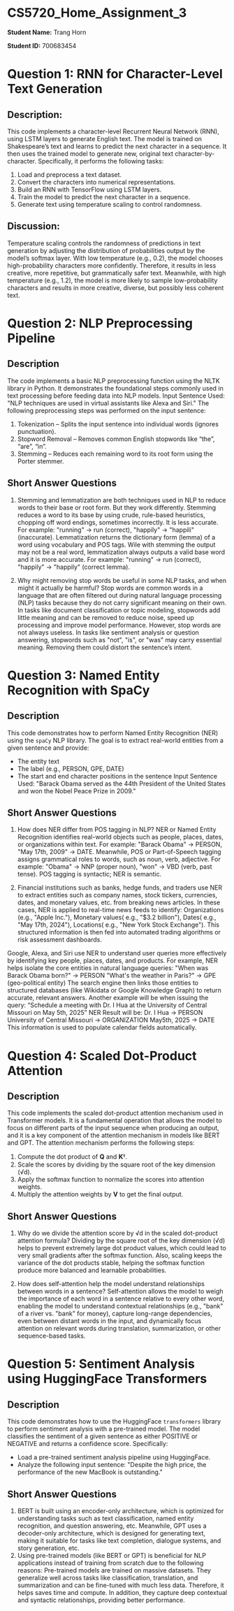 # CS5720_Home_Assignment_3
**Student Name:** Trang Horn

**Student ID:** 700683454

# Question 1: RNN for Character-Level Text Generation 

## Description:

This code implements a character-level Recurrent Neural Network (RNN), using LSTM layers to generate English text. The model is trained on Shakespeare’s text and learns to predict the next character in a sequence. It then uses the trained model to generate new, original text character-by-character. Specifically, it performs the following tasks:
1. Load and preprocess a text dataset.
2. Convert the characters into numerical representations.
3. Build an RNN with TensorFlow using LSTM layers.
4. Train the model to predict the next character in a sequence.
5. Generate text using temperature scaling to control randomness.

## Discussion:
Temperature scaling controls the randomness of predictions in text generation by adjusting the distribution of probabilities output by the model’s softmax layer. With low temperature (e.g., 0.2), the model chooses high-probability characters more confidently. Therefore, it results in less creative, more repetitive, but grammatically safer text. Meanwhile, with high temperature (e.g., 1.2), the model is more likely to sample low-probability characters and results in more creative, diverse, but possibly less coherent text.

# Question 2: NLP Preprocessing Pipeline

## Description
The code implements a basic NLP preprocessing function using the NLTK library in Python. It demonstrates the foundational steps commonly used in text processing before feeding data into NLP models.
Input Sentence Used:
"NLP techniques are used in virtual assistants like Alexa and Siri."
The following preprocessing steps was performed on the input sentence:
1. Tokenization – Splits the input sentence into individual words (ignores punctuation).
2. Stopword Removal – Removes common English stopwords like “the”, “are”, “in”.
3. Stemming – Reduces each remaining word to its root form using the Porter stemmer.

## Short Answer Questions
1. Stemming and lemmatization are both techniques used in NLP to reduce words to their base or root form. But they work differently. Stemming reduces a word to its base by using crude, rule-based heuristics, chopping off word endings, sometimes incorrectly. It is less accurate. For example: "running" → run (correct), "happily" → "happili" (inaccurate).
Lemmatization returns the dictionary form (lemma) of a word using vocabulary and POS tags. Wile with stemming the output may not be a real word, lemmatization always outputs a valid base word and it is more accurate. For example: "running" → run (correct), "happily" → "happily" (correct lemma).

2. Why might removing stop words be useful in some NLP tasks, and when might it actually be harmful?
Stop words are common words in a language that are often filtered out during natural language processing (NLP) tasks because they do not carry significant meaning on their own. In tasks like document classification or topic modeling, stopwords add little meaning and can be removed to reduce noise, speed up processing and improve model performance. However, stop words are not always useless. In tasks like sentiment analysis or question answering, stopwords such as "not", "is", or "was" may carry essential meaning. Removing them could distort the sentence’s intent.

# Question 3: Named Entity Recognition with SpaCy 

## Description
This code demonstrates how to perform Named Entity Recognition (NER) using the `spaCy` NLP library. The goal is to extract real-world entities from a given sentence and provide:
- The entity text
- The label (e.g., PERSON, GPE, DATE)
- The start and end character positions in the sentence
Input Sentence Used:
"Barack Obama served as the 44th President of the United States and won the Nobel Peace Prize in 2009."

## Short Answer Questions
1. How does NER differ from POS tagging in NLP?
NER or Named Entity Recognition identifies real-world objects such as people, places, dates, or organizations within text. For example: "Barack Obama" → PERSON, "May 17th, 2009" → DATE. 
Meanwhile, POS or Part-of-Speech tagging assigns grammatical roles to words, such as noun, verb, adjective. For example: "Obama" → NNP (proper noun), "won" → VBD (verb, past tense). 
POS tagging is syntactic; NER is semantic.

2. Financial institutions such as banks, hedge funds, and traders use NER to extract entities such as company names, stock tickers, currencies, dates, and monetary values, etc. from breaking news articles. In these cases, NER is applied to real-time news feeds to identify: Organizations (e.g., "Apple Inc."), Monetary values( e.g., "$3.2 billion"), Dates( e.g., "May 17th, 2024"), Locations( e.g., "New York Stock Exchange"). This structured information is then fed into automated trading algorithms or risk assessment dashboards.
   
  Google, Alexa, and Siri use NER to understand user queries more effectively by identifying key people, places, dates, and products. For example, NER helps isolate the core entities in natural language queries:
  "When was Barack Obama born?" → PERSON
  "What's the weather in Paris?" → GPE (geo-political entity)
  The search engine then links those entities to structured databases (like Wikidata or Google Knowledge Graph) to return accurate, relevant answers.
  Another example will be when issuing the query: “Schedule a meeting with Dr. I Hua at the University of Central Missouri on May 5th, 2025”
  NER Result will be:
  Dr. I Hua → PERSON
  University of Central Missouri → ORGANIZATION
  May5th, 2025 → DATE
  This information is used to populate calendar fields automatically.

# Question 4: Scaled Dot-Product Attention 

## Description
This code implements the scaled dot-product attention mechanism used in Transformer models. It is a fundamental operation that allows the model to focus on different parts of the input sequence when producing an output, and it is a key component of the attention mechanism in models like BERT and GPT.
The attention mechanism performs the following steps:
1. Compute the dot product of **Q** and **Kᵀ**.
2. Scale the scores by dividing by the square root of the key dimension (√d).
3. Apply the softmax function to normalize the scores into attention weights.
4. Multiply the attention weights by **V** to get the final output.

## Short Answer Questions
1. Why do we divide the attention score by √d in the scaled dot-product attention formula?
Dividing by the square root of the key dimension (√d) helps to prevent extremely large dot product values, which could lead to very small gradients after the softmax function.  Also, scaling keeps the variance of the dot products stable, helping the softmax function produce more balanced and learnable probabilities.

2. How does self-attention help the model understand relationships between words in a sentence?
Self-attention allows the model to weigh the importance of each word in a sentence relative to every other word, enabling the model to understand contextual relationships (e.g., "bank" of a river vs. "bank" for money), capture long-range dependencies, even between distant words in the input, and dynamically focus attention on relevant words during translation, summarization, or other sequence-based tasks.

# Question 5: Sentiment Analysis using HuggingFace Transformers

## Description
This code demonstrates how to use the HuggingFace `transformers` library to perform sentiment analysis with a pre-trained model. The model classifies the sentiment of a given sentence as either POSITIVE or NEGATIVE and returns a confidence score. Specifically:
- Load a pre-trained sentiment analysis pipeline using HuggingFace.
- Analyze the following input sentence: 
  "Despite the high price, the performance of the new MacBook is outstanding."

## Short Answer Questions
1. BERT is built using an encoder-only architecture, which is optimized for understanding tasks such as text classification, named entity recognition, and question answering, etc. Meanwhile, GPT uses a decoder-only architecture, which is designed for generating text, making it suitable for tasks like text completion, dialogue systems, and story generation, etc.
2. Using pre-trained models (like BERT or GPT) is beneficial for NLP applications instead of training from scratch due to the following reasons:
 Pre-trained models are trained on massive datasets. They generalize well across tasks like classification, translation, and summarization and can be fine-tuned with much less data. Therefore, it helps saves time and compute. In addition, they capture deep contextual and syntactic relationships, providing better performance.

